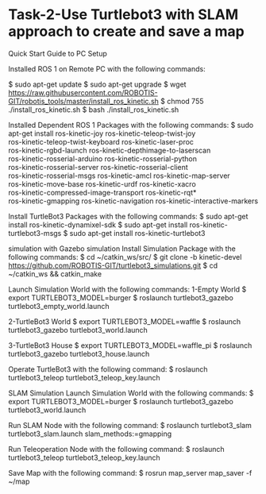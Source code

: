 # Task-2-Use Turtlebot3 with SLAM approach to create and save a map

Quick Start Guide to PC Setup 

Installed ROS 1 on Remote PC with the following commands:

$ sudo apt-get update
$ sudo apt-get upgrade
$ wget https://raw.githubusercontent.com/ROBOTIS-GIT/robotis_tools/master/install_ros_kinetic.sh
$ chmod 755 ./install_ros_kinetic.sh 
$ bash ./install_ros_kinetic.sh

Installed Dependent ROS 1 Packages with the following commands:
$ sudo apt-get install ros-kinetic-joy ros-kinetic-teleop-twist-joy \
  ros-kinetic-teleop-twist-keyboard ros-kinetic-laser-proc \
  ros-kinetic-rgbd-launch ros-kinetic-depthimage-to-laserscan \
  ros-kinetic-rosserial-arduino ros-kinetic-rosserial-python \
  ros-kinetic-rosserial-server ros-kinetic-rosserial-client \
  ros-kinetic-rosserial-msgs ros-kinetic-amcl ros-kinetic-map-server \
  ros-kinetic-move-base ros-kinetic-urdf ros-kinetic-xacro \
  ros-kinetic-compressed-image-transport ros-kinetic-rqt* \
  ros-kinetic-gmapping ros-kinetic-navigation ros-kinetic-interactive-markers
  
  Install TurtleBot3 Packages with the following commands:
  $ sudo apt-get install ros-kinetic-dynamixel-sdk
$ sudo apt-get install ros-kinetic-turtlebot3-msgs
$ sudo apt-get install ros-kinetic-turtlebot3

simulation with Gazebo simulation
Install Simulation Package with the following commands:
$ cd ~/catkin_ws/src/
$ git clone -b kinetic-devel https://github.com/ROBOTIS-GIT/turtlebot3_simulations.git
$ cd ~/catkin_ws && catkin_make

Launch Simulation World with the following commands:
1-Empty World
$ export TURTLEBOT3_MODEL=burger
$ roslaunch turtlebot3_gazebo turtlebot3_empty_world.launch

2-TurtleBot3 World
$ export TURTLEBOT3_MODEL=waffle
$ roslaunch turtlebot3_gazebo turtlebot3_world.launch

3-TurtleBot3 House
$ export TURTLEBOT3_MODEL=waffle_pi
$ roslaunch turtlebot3_gazebo turtlebot3_house.launch

Operate TurtleBot3 with the following command:
$ roslaunch turtlebot3_teleop turtlebot3_teleop_key.launch

SLAM Simulation
Launch Simulation World with the following commands:
$ export TURTLEBOT3_MODEL=burger
$ roslaunch turtlebot3_gazebo turtlebot3_world.launch

Run SLAM Node with the following command:
$ roslaunch turtlebot3_slam turtlebot3_slam.launch slam_methods:=gmapping

Run Teleoperation Node with the following command:
$ roslaunch turtlebot3_teleop turtlebot3_teleop_key.launch

Save Map with the following command:
$ rosrun map_server map_saver -f ~/map
